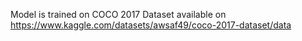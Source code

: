 Model is trained on COCO 2017 Dataset available on https://www.kaggle.com/datasets/awsaf49/coco-2017-dataset/data
